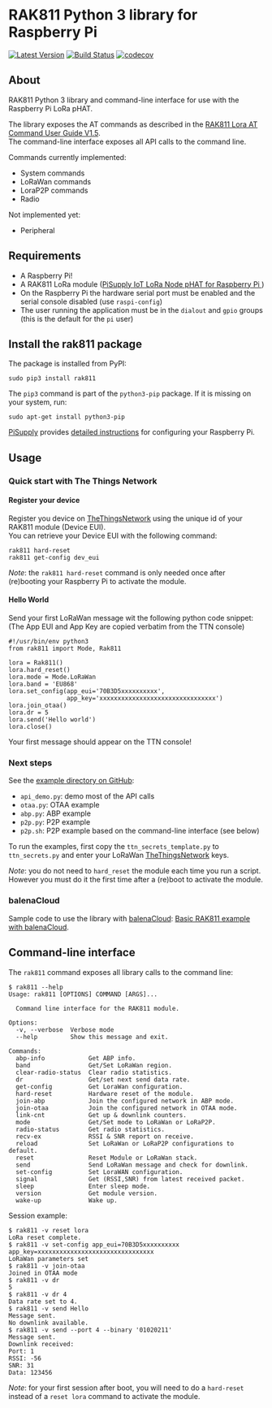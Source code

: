 # RAK811 Python 3 library for Raspberry Pi
[![Latest Version](https://img.shields.io/pypi/v/rak811.svg)](https://pypi.org/project/rak811/)
[![Build Status](https://travis-ci.org/AmedeeBulle/pyrak811.svg?branch=master)](https://travis-ci.org/AmedeeBulle/pyrak811)
[![codecov](https://codecov.io/gh/AmedeeBulle/pyrak811/branch/master/graph/badge.svg)](https://codecov.io/gh/AmedeeBulle/pyrak811)

## About
RAK811 Python 3 library and command-line interface for use with the Raspberry Pi LoRa pHAT.

The library exposes the AT commands as described in the [RAK811 Lora AT Command User Guide V1.5](http://docs.rakwireless.com/en/LoRa/RAK811/Software_Development/RAK811%C2%A0LoRa%C2%A0AT%C2%A0Command%C2%A0V1.5.pdf).  
The command-line interface exposes all API calls to the command line.

Commands currently implemented:
- System commands
- LoRaWan commands
- LoraP2P commands
- Radio

Not implemented yet:
- Peripheral

## Requirements
- A Raspberry Pi!
- A RAK811 LoRa module ([PiSupply IoT LoRa Node pHAT for Raspberry Pi ](https://uk.pi-supply.com/products/iot-lora-node-phat-for-raspberry-pi))
- On the Raspberry Pi the hardware serial port must be enabled and the serial console disabled (use `raspi-config`)
- The user running the application must be in the `dialout` and `gpio` groups (this is the default for the `pi` user)

## Install the rak811 package
The package is installed from PyPI:
```
sudo pip3 install rak811
```

The `pip3` command is part of the `python3-pip` package. If it is missing on your system, run:
```
sudo apt-get install python3-pip
```

[PiSupply](https://uk.pi-supply.com/) provides [detailed instructions](https://learn.pi-supply.com/make/getting-started-with-the-raspberry-pi-lora-node-phat/) for configuring your Raspberry Pi.

## Usage
### Quick start with The Things Network
#### Register your device
Register you device on [TheThingsNetwork](https://www.thethingsnetwork.org) using the unique id of your RAK811 module (Device EUI).  
You can retrieve your Device EUI with the following command:
```
rak811 hard-reset
rak811 get-config dev_eui
```
_Note_: the `rak811 hard-reset` command is only needed once after (re)booting your Raspberry Pi to activate the module.

#### Hello World
Send your first LoRaWan message wit the following python code snippet:  
(The App EUI and App Key are copied verbatim from the TTN console)
```
#!/usr/bin/env python3
from rak811 import Mode, Rak811

lora = Rak811()
lora.hard_reset()
lora.mode = Mode.LoRaWan
lora.band = 'EU868'
lora.set_config(app_eui='70B3D5xxxxxxxxxx',
                app_key='xxxxxxxxxxxxxxxxxxxxxxxxxxxxxxxx')
lora.join_otaa()
lora.dr = 5
lora.send('Hello world')
lora.close()
```
Your first message should appear on the TTN console!

### Next steps
See the [example directory on GitHub](https://github.com/AmedeeBulle/pyrak811/tree/master/examples):
- `api_demo.py`: demo most of the API calls
- `otaa.py`: OTAA example
- `abp.py`: ABP example
- `p2p.py`: P2P example
- `p2p.sh`: P2P example based on the command-line interface (see below)

To run the examples, first copy the `ttn_secrets_template.py` to `ttn_secrets.py` and enter your LoRaWan [TheThingsNetwork](https://www.thethingsnetwork.org) keys.

_Note_: you do not need to `hard_reset` the module each time you run a script.
However you must do it the first time after a (re)boot to activate the module.

### balenaCloud
Sample code to use the library with [balenaCloud](https://www.balena.io/): [
Basic RAK811 example with balenaCloud](https://github.com/AmedeeBulle/pyrak811-balena).

## Command-line interface
The `rak811` command exposes all library calls to the command line:

```
$ rak811 --help
Usage: rak811 [OPTIONS] COMMAND [ARGS]...

  Command line interface for the RAK811 module.

Options:
  -v, --verbose  Verbose mode
  --help         Show this message and exit.

Commands:
  abp-info            Get ABP info.
  band                Get/Set LoRaWan region.
  clear-radio-status  Clear radio statistics.
  dr                  Get/set next send data rate.
  get-config          Get LoraWan configuration.
  hard-reset          Hardware reset of the module.
  join-abp            Join the configured network in ABP mode.
  join-otaa           Join the configured network in OTAA mode.
  link-cnt            Get up & downlink counters.
  mode                Get/Set mode to LoRaWan or LoRaP2P.
  radio-status        Get radio statistics.
  recv-ex             RSSI & SNR report on receive.
  reload              Set LoRaWan or LoRaP2P configurations to default.
  reset               Reset Module or LoRaWan stack.
  send                Send LoRaWan message and check for downlink.
  set-config          Set LoraWAN configuration.
  signal              Get (RSSI,SNR) from latest received packet.
  sleep               Enter sleep mode.
  version             Get module version.
  wake-up             Wake up.
```

Session example:
```
$ rak811 -v reset lora
LoRa reset complete.
$ rak811 -v set-config app_eui=70B3D5xxxxxxxxxx app_key=xxxxxxxxxxxxxxxxxxxxxxxxxxxxxxxx
LoRaWan parameters set
$ rak811 -v join-otaa
Joined in OTAA mode
$ rak811 -v dr
5
$ rak811 -v dr 4
Data rate set to 4.
$ rak811 -v send Hello
Message sent.
No downlink available.
$ rak811 -v send --port 4 --binary '01020211'
Message sent.
Downlink received:
Port: 1
RSSI: -56
SNR: 31
Data: 123456
```
_Note_: for your first session after boot, you will need to do a `hard-reset` instead of a `reset lora` command to activate the module.
